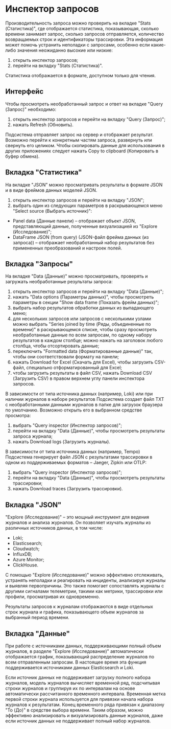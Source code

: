 # Инспектор запросов

Производительность запроса можно проверить на вкладке "Stats (Статистика)", где отображается статистика, показывающая, сколько времени занимает запрос, сколько запросов отправляется, количество возвращаемых строк и идентификаторы трассировки. Эта информация может помочь устранить неполадки с запросами, особенно если какие-либо значения неожиданно высокие или низкие:

1. открыть инспектор запросов;
2. перейти на вкладку "Stats (Статистика)".

Статистика отображается в формате, доступном только для чтения.

## Интерфейс

Чтобы просмотреть необработанный запрос и ответ на вкладке "Query (Запрос)" необходимо:

1. открыть инспектор запросов и перейти на вкладку "Query (Запрос)";
2. нажать Refresh (Обновить).

Подсистема отправляет запрос на сервер и отображает результат. Возможно перейти к конкретным частям запроса, развернуть или свернуть его целиком. Чтобы скопировать данные для использования в других приложениях следует нажать Copy to clipboard (Копировать в буфер обмена).

## Вкладка "Статистика"

На вкладке "JSON" можно просматривать результаты в формате JSON и в виде фреймов данных моделей JSON.

1. открыть инспектор запросов и перейти на вкладку "JSON";
2. выбрать один из следующих параметров в раскрывающемся меню "Select source (Выбрать источник)":
  - Panel data (Данные панели) – отображает объект JSON, представляющий данные, полученные визуализацией из "Explore (Исследование)";
  - DataFrame JSON (from query) (JSON-файл фрейма данных (из запроса)) – отображает необработанный набор результатов без примененных преобразований и настроек полей.

## Вкладка "Запросы"

На вкладке "Data (Данные)" можно просматривать, проверять и загружать необработанные результаты запроса:

1. открыть инспектор запросов и перейти на вкладку "Data (Данные)";
2. нажать "Data options (Параметры данных)", чтобы просмотреть параметры в секции "Show data frame (Показать фрейм данных)";
3. выбрать набор результатов обработки данных из выпадающего меню;
4. для нескольких запросов или запросов с несколькими узлами можно выбрать "Series joined by time (Ряды, объединенные по времени)" в раскрывающемся списке, чтобы сразу просмотреть необработанные данные по всем запросам, по одному набору результатов в каждом столбце; можно нажать на заголовок любого столбца, чтобы отсортировать данные;
5. переключить "Formatted data (Форматированные данные)" так, чтобы они соответствовали формату на панели;
6. нажать Download for Excel (Скачать для Excel), чтобы загрузить CSV-файл, специально отформатированный для Excel;
7. чтобы загрузить результаты в файл CSV, нажать Download CSV (Загрузить CSV) в правом верхнем углу панели инспектора запросов.

В зависимости от типа источника данных (например, Loki) или при наличии журналов в наборе результатов Подсистема создает файл TXT с необработанными данными журналов в папке для загрузок браузера по умолчанию. Возможно открыть его в выбранном средстве просмотра:

1. выбрать "Query inspector (Инспектор запросов)";
2. перейти на вкладку "Data (Данные)", чтобы просмотреть результаты запроса журнала;
3. нажать Download logs (Загрузить журналы).

В зависимости от типа источника данных (например, Tempo) Подсистема генерирует файл JSON с результатами трассировки в одном из поддерживаемых форматов – Jaeger, Zipkin или OTLP:

1. выбрать "Query inspector (Инспектор запросов)";
2. перейти на вкладку "Data (Данные)", чтобы просмотреть результаты трассировки;
3. нажать Download traces (Загрузить трассировки).

## Вкладка "JSON"

"Explore (Исследование)" – это мощный инструмент для ведения журналов и анализа журналов. Он позволяет изучать журналы из различных источников данных, в том числе:

- Loki;
- Elasticsearch;
- Cloudwatch;
- InfluxDB;
- Azure Monitor;
- ClickHouse.

С помощью "Explore (Исследование)" можно эффективно отслеживать, устранять неполадки и реагировать на инциденты, анализируя журналы и выявляя первопричины. Это также помогает сопоставлять журналы с другими сигналами телеметрии, такими как метрики, трассировки или профили, просматривая их одновременно.

Результаты запросов к журналам отображаются в виде отдельных строк журнала и графика, показывающего объем журналов за выбранный период времени.

## Вкладка "Данные"

При работе с источниками данных, поддерживающими полный объем журналов, в разделе "Explore (Исследование)" автоматически отображается график, показывающий распределение журналов по всем отправленным запросам. В настоящее время эта функция поддерживается источниками данных Elasticsearch и Loki.

Если источник данных не поддерживает загрузку полного набора журналов, модель журналов вычисляет временной ряд, подсчитывая строки журналов и группируя их по интервалам на основе автоматически рассчитанного временного интервала. Временная метка первой строки журнала используется для привязки начала набора журналов к результатам. Конец временного ряда привязан к диапазону "To (До)" в средстве выбора времени. Таким образом, можно эффективно анализировать и визуализировать данные журналов, даже если источник данных не поддерживает полный набор журналов.